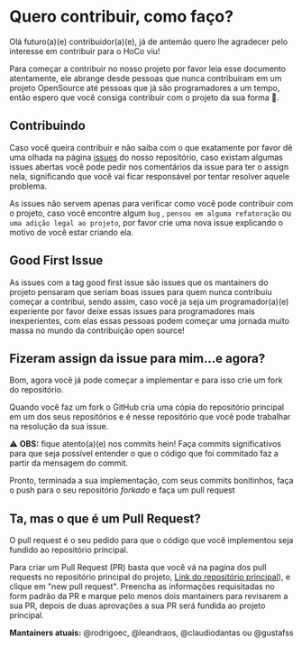 # Quero contribuir, como faço?

Olá futuro(a)(e) contribuidor(a)(e), já de antemão quero lhe agradecer pelo interesse em contribuir para o HoCo viu! 

Para começar a contribuir no nosso projeto por favor leia esse documento atentamente, ele abrange desde pessoas que nunca contribuiram em um projeto 
OpenSource até pessoas que já são programadores a um tempo, então espero que você consiga contribuir com o projeto da sua forma 🙂.

## Contribuindo

Caso você queira contribuir e não saiba com o que exatamente por favor dê uma olhada na página [issues](https://github.com/Guardians-DSC/HoCo/issues) 
do nosso repositório, caso existam algumas issues abertas você pode pedir nos comentários da issue para ter o assign nela, significando que você vai 
ficar responsável por tentar resolver aquele problema.

As issues não servem apenas para verificar como você pode contribuir com o projeto, caso você encontre algum `bug` , `pensou em alguma refatoração` ou 
`uma adição legal ao projeto`, por favor crie uma nova issue explicando o motivo de você estar criando ela.

## Good First Issue

As issues com a tag good first issue são issues que os mantainers do projeto pensaram que seriam boas issues para quem nunca contribuiu começar a contribui, 
sendo assim, caso você ja seja um programador(a)(e) experiente por favor deixe essas issues para programadores mais inexperientes, com elas essas pessoas 
podem começar uma jornada muito massa no mundo da contribuição open source!

## Fizeram assign da issue para mim...e agora?

Bom, agora você já pode começar a implementar e para isso crie um fork do repositório. 

Quando você faz um fork o GitHub cria uma cópia do repositório principal em um dos seus repositórios e é nesse repositório que você pode trabalhar na resolução 
da sua issue.

:warning: **OBS:** fique atento(a)(e) nos commits hein! Faça commits significativos para que seja possível entender o que o código que foi commitado faz a partir 
da mensagem do commit. 

Pronto, terminada a sua implementação, com seus commits bonitinhos, faça o push para o seu repositório *forkado* e faça um pull request

## Ta, mas o que é um Pull Request?

O pull request é o seu pedido para que o código que você implementou seja fundido ao repositório principal.

Para criar um Pull Request (PR) basta que você vá na pagina dos pull requests no repositório principal do projeto, [Link do repositório principal](https://github.com/Guardians-DSC/HoCo)), e clique em "new pull request". 
Preencha as informações requisitadas no form padrão da PR e marque pelo menos dois mantainers para revisarem a sua PR, depois de duas aprovações a sua PR 
será fundida ao projeto principal.

**Mantainers atuais:** @rodrigoec, @leandraos, @claudiodantas ou @gustafss
